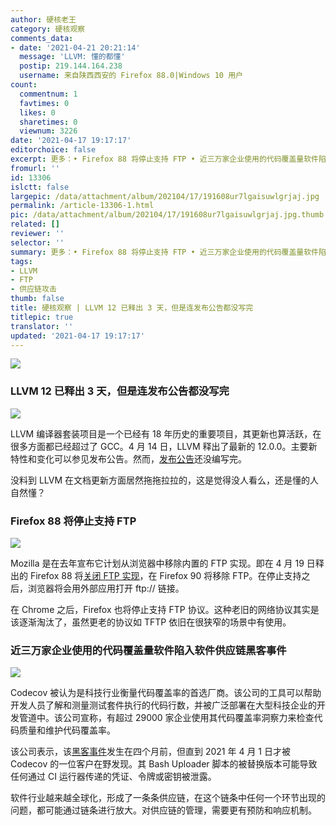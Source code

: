 ```yaml
---
author: 硬核老王
category: 硬核观察
comments_data:
- date: '2021-04-21 20:21:14'
  message: 'LLVM: 懂的都懂'
  postip: 219.144.164.238
  username: 来自陕西西安的 Firefox 88.0|Windows 10 用户
count:
  commentnum: 1
  favtimes: 0
  likes: 0
  sharetimes: 0
  viewnum: 3226
date: '2021-04-17 19:17:17'
editorchoice: false
excerpt: 更多：• Firefox 88 将停止支持 FTP • 近三万家企业使用的代码覆盖量软件陷入软件供应链黑客事件
fromurl: ''
id: 13306
islctt: false
largepic: /data/attachment/album/202104/17/191608ur7lgaisuwlgrjaj.jpg
permalink: /article-13306-1.html
pic: /data/attachment/album/202104/17/191608ur7lgaisuwlgrjaj.jpg.thumb.jpg
related: []
reviewer: ''
selector: ''
summary: 更多：• Firefox 88 将停止支持 FTP • 近三万家企业使用的代码覆盖量软件陷入软件供应链黑客事件
tags:
- LLVM
- FTP
- 供应链攻击
thumb: false
title: 硬核观察 | LLVM 12 已释出 3 天，但是连发布公告都没写完
titlepic: true
translator: ''
updated: '2021-04-17 19:17:17'
---
```


![](/data/attachment/album/202104/17/191608ur7lgaisuwlgrjaj.jpg)


### LLVM 12 已释出 3 天，但是连发布公告都没写完


![](/data/attachment/album/202104/17/191628g8b79cveo9y3v3au.jpg)


LLVM 编译器套装项目是一个已经有 18 年历史的重要项目，其更新也算活跃，在很多方面都已经超过了 GCC。4 月 14 日，LLVM 释出了最新的 12.0.0。主要新特性和变化可以参见发布公告。然而，[发布公告](https://releases.llvm.org/12.0.0/docs/ReleaseNotes.html)还没编写完。


没料到 LLVM 在文档更新方面居然拖拖拉拉的，这是觉得没人看么，还是懂的人自然懂？


### Firefox 88 将停止支持 FTP


![](/data/attachment/album/202104/17/191646igvgqq1czaxgwhid.jpg)


Mozilla 是在去年宣布它计划从浏览器中移除内置的 FTP 实现。即在 4 月 19 日释出的 Firefox 88 将[关闭 FTP 实现](https://blog.mozilla.org/addons/2021/04/15/built-in-ftp-implementation-to-be-removed-in-firefox-90/)，在 Firefox 90 将移除 FTP。在停止支持之后，浏览器将会用外部应用打开 ftp:// 链接。


在 Chrome 之后，Firefox 也将停止支持 FTP 协议。这种老旧的网络协议其实是该逐渐淘汰了，虽然更老的协议如 TFTP 依旧在很狭窄的场景中有使用。


### 近三万家企业使用的代码覆盖量软件陷入软件供应链黑客事件


![](/data/attachment/album/202104/17/191705s6kf227cne9knlre.jpg)


Codecov 被认为是科技行业衡量代码覆盖率的首选厂商。该公司的工具可以帮助开发人员了解和测量测试套件执行的代码行数，并被广泛部署在大型科技企业的开发管道中。该公司宣称，有超过 29000 家企业使用其代码覆盖率洞察力来检查代码质量和维护代码覆盖率。


该公司表示，该[黑客事件](https://www.securityweek.com/codecov-bash-uploader-dev-tool-compromised-supply-chain-hack)发生在四个月前，但直到 2021 年 4 月 1 日才被 Codecov 的一位客户在野发现。其 Bash Uploader 脚本的被替换版本可能导致任何通过 CI 运行器传递的凭证、令牌或密钥被泄露。


软件行业越来越全球化，形成了一条条供应链，在这个链条中任何一个环节出现的问题，都可能通过链条进行放大。对供应链的管理，需要更有预防和响应机制。